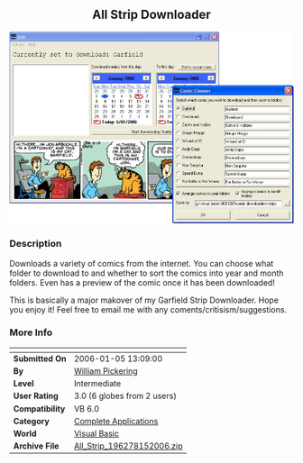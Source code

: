 ﻿<div align="center">

## All Strip Downloader

<img src="PIC2006152110193559.JPG">
</div>

### Description

Downloads a variety of comics from the internet. You can choose what folder to download to and whether to sort the comics into year and month folders. Even has a preview of the comic once it has been downloaded!

This is basically a major makover of my Garfield Strip Downloader. Hope you enjoy it! Feel free to email me with any coments/critisism/suggestions.
 
### More Info
 


<span>             |<span>
---                |---
**Submitted On**   |2006-01-05 13:09:00
**By**             |[William Pickering](https://github.com/Planet-Source-Code/PSCIndex/blob/master/ByAuthor/william-pickering.md)
**Level**          |Intermediate
**User Rating**    |3.0 (6 globes from 2 users)
**Compatibility**  |VB 6\.0
**Category**       |[Complete Applications](https://github.com/Planet-Source-Code/PSCIndex/blob/master/ByCategory/complete-applications__1-27.md)
**World**          |[Visual Basic](https://github.com/Planet-Source-Code/PSCIndex/blob/master/ByWorld/visual-basic.md)
**Archive File**   |[All\_Strip\_196278152006\.zip](https://github.com/Planet-Source-Code/william-pickering-all-strip-downloader__1-63939/archive/master.zip)








